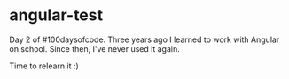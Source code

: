 # angular-test

Day 2 of #100daysofcode. Three years ago I learned to work with Angular on school. Since then, I've never used it again.

Time to relearn it :)